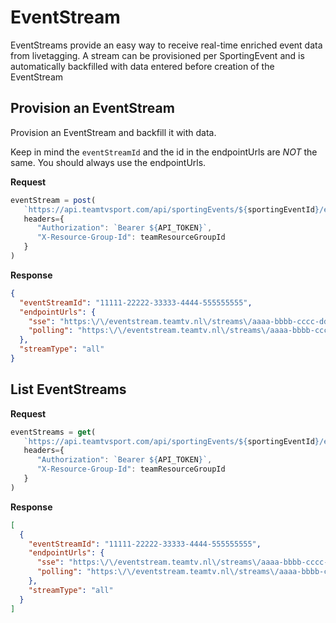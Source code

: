 # EventStream

EventStreams provide an easy way to receive real-time enriched event data from livetagging. A stream can be provisioned per SportingEvent and is automatically backfilled with data entered before creation of the EventStream

## Provision an EventStream

Provision an EventStream and backfill it with data.

Keep in mind the `eventStreamId` and the id in the endpointUrls are *NOT* the same. You should always use the endpointUrls.

**Request**

```javascript
eventStream = post(
   `https://api.teamtvsport.com/api/sportingEvents/${sportingEventId}/eventStreams`,
   headers={
      "Authorization": `Bearer ${API_TOKEN}`,
      "X-Resource-Group-Id": teamResourceGroupId
   }
)
``` 


**Response**
```json
{
  "eventStreamId": "11111-22222-33333-4444-555555555",
  "endpointUrls": {
    "sse": "https:\/\/eventstream.teamtv.nl\/streams\/aaaa-bbbb-cccc-ddddd-eeeeeeee\/subscribe\/sse",
    "polling": "https:\/\/eventstream.teamtv.nl\/streams\/aaaa-bbbb-cccc-ddddd-eeeeeeee\/list"
  },
  "streamType": "all"
}
```


## List EventStreams



**Request**

```javascript
eventStreams = get(
   `https://api.teamtvsport.com/api/sportingEvents/${sportingEventId}/eventStreams`,
   headers={
      "Authorization": `Bearer ${API_TOKEN}`,
      "X-Resource-Group-Id": teamResourceGroupId
   }
)
``` 

**Response**
```json
[
  {
    "eventStreamId": "11111-22222-33333-4444-555555555",
    "endpointUrls": {
      "sse": "https:\/\/eventstream.teamtv.nl\/streams\/aaaa-bbbb-cccc-ddddd-eeeeeeee\/subscribe\/sse",
      "polling": "https:\/\/eventstream.teamtv.nl\/streams\/aaaa-bbbb-cccc-ddddd-eeeeeeee\/list"
    },
    "streamType": "all"
  }
]
```
